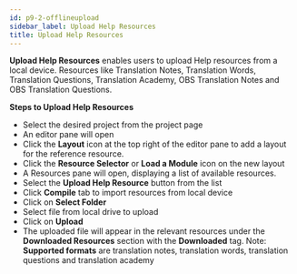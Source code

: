 ```yaml
---
id: p9-2-offlineupload
sidebar_label: Upload Help Resources
title: Upload Help Resources
---
```


**Upload Help Resources** enables users to upload Help resources from a local device. Resources like Translation Notes, Translation Words, Translation Questions,  Translation Academy, OBS Translation Notes and OBS Translation Questions.

**Steps to Upload Help Resources**
- Select the desired project from the project page
- An editor pane will open
- Click the **Layout** icon at the top right of the editor pane to add a layout for the reference resource.
- Click the **Resource Selector** or **Load a Module** icon on the new layout
- A Resources pane will open, displaying a list of available resources.
- Select the **Upload Help Resource** button from the list
- Click **Compile** tab to import resources from local device
- Click on **Select Folder**
- Select file from local drive to upload
- Click on **Upload**
- The uploaded file will appear in the relevant resources under the **Downloaded Resources** section with the **Downloaded** tag.
Note: **Supported formats** are translation notes, translation words, translation questions and translation academy



